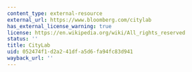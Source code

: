 ```yaml
---
content_type: external-resource
external_url: https://www.bloomberg.com/citylab
has_external_license_warning: true
license: https://en.wikipedia.org/wiki/All_rights_reserved
status: ''
title: CityLab
uid: 052474f1-d2a2-41df-a5d6-fa94fc83d941
wayback_url: ''
---
```

